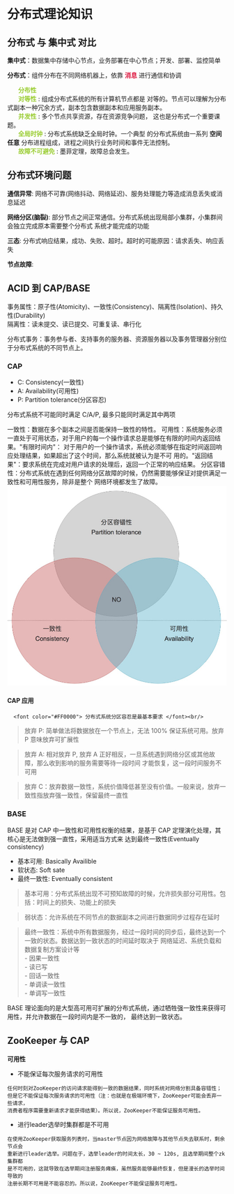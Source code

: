 # 分布式理论知识

## 分布式 与 集中式 对比

  **集中式**：数据集中存储中心节点，业务部署在中心节点；开发、部署、监控简单
  
  **分布式**：组件分布在不同网络机器上，依靠 <font color="#DC143C"> __消息__ </font> 进行通信和协调
      
  &ensp;&ensp;&ensp; <font color="#9ACD32"> __分布性__ </font><br/>
  &ensp;&ensp;&ensp; <font color="#9ACD32"> __对等性__ </font>: 组成分布式系统的所有计算机节点都是
  对等的。节点可以理解为分布式副本一种冗余方式，副本包含数据副本和应用服务副本。<br/>
  &ensp;&ensp;&ensp; <font color="#9ACD32"> __并发性__ </font>: 多个节点共享资源，存在资源竞争问题，
  这也是分布式一个重要课题。<br/>
  &ensp;&ensp;&ensp; <font color="#9ACD32"> __全局时钟__ </font>: 分布式系统缺乏全局时钟。一个典型
  的分布式系统由一系列 __空间任意__ 分布进程组成，进程之间执行业务时间和事件无法控制。<br/>
  &ensp;&ensp;&ensp; <font color="#9ACD32"> __故障不可避免__ </font>: 墨菲定理，故障总会发生。
  
## 分布式环境问题

   **通信异常**: 网络不可靠(网络抖动、网络延迟)、服务处理能力等造成消息丢失或消息延迟
   
   **网络分区(脑裂)**: 部分节点之间正常通信。分布式系统出现局部小集群，小集群间会独立完成原本需要整个分布式
   系统才能完成的功能 
   
   **三态**: 分布式响应结果，成功、失败、超时。超时的可能原因：请求丢失、响应丢失
   
   **节点故障**: 
   
## ACID 到 CAP/BASE
  事务属性：原子性(Atomicity)、一致性(Consistency)、隔离性(Isolation)、持久性(Durability)<br/>
  隔离性：读未提交、读已提交、可重复读、串行化
  
  分布式事务：事务参与者、支持事务的服务器、资源服务器以及事务管理器分别位于分布式系统的不同节点上。
  
  ### CAP
   - C: Consistency(一致性)
   - A: Availability(可用性)
   - P: Partition tolerance(分区容忍)
   
   分布式系统不可能同时满足 C/A/P, 最多只能同时满足其中两项
   
   一致性：数据在多个副本之间是否能保持一致性的特性。
   可用性：系统服务必须一直处于可用状态，对于用户的每一个操作请求总是能够在有限的时间内返回结果。"有限时间内"：
   对于用户的一个操作请求，系统必须能够在指定时间返回响应处理结果，如果超出了这个时间，那么系统就被认为是不可
   用的。"返回结果"：要求系统在完成对用户请求的处理后，返回一个正常的响应结果。
   分区容错性：分布式系统在遇到任何网络分区故障的时候，仍然需要能够保证对提供满足一致性和可用性服务，除非是整个
   网络环境都发生了故障。
   ![CAP](./image/CAP.jpeg)
   
   #### CAP 应用  
      <font color="#FF0000"> 分布式系统分区容忍是最基本要求 </font><br/>
      
   > 放弃 P: 简单做法将数据放在一个节点上，无法 100% 保证系统可用。放弃 P 意味放弃可扩展性
   
   > 放弃 A: 相对放弃 P, 放弃 A 正好相反，一旦系统遇到网络分区或其他故障，那么收到影响的服务需要等待一段时间
   才能恢复，这一段时间服务不可用
   
   > 放弃 C：放弃数据一致性，系统价值降低甚至没有价值。一般来说，放弃一致性指放弃强一致性，保留最终一直性
   
  ### BASE
   BASE 是对 CAP 中一致性和可用性权衡的结果，是基于 CAP 定理演化处理，其核心是无法做到强一直性，采用适当方式来
   达到最终一致性(Eventually consistency)
  
   - 基本可用: Basically Availible
   - 软状态: Soft sate 
   - 最终一致性: Eventually consistent 
   
   > 基本可用：分布式系统出现不可预知故障的时候，允许损失部分可用性。包括：时间上的损失、功能上的损失
   
   > 弱状态：允许系统在不同节点的数据副本之间进行数据同步过程存在延时
   
   > 最终一致性：系统中所有数据服务，经过一段时间的同步后，最终达到一个一致的状态。数据达到一致状态的时间延时取决于
   网络延迟、系统负载和数据复制方案设计等 <br/>
       - 因果一致性 <br/>
       - 读已写 <br/>
       - 回话一致性 <br/>
       - 单调读一致性 <br/>
       - 单调写一致性 <br/>
   >
   
   BASE 理论面向的是大型高可用可扩展的分布式系统，通过牺牲强一致性来获得可用性，并允许数据在一段时间内是不一致的，
   最终达到一致状态。
   
## ZooKeeper 与 CAP
  **可用性** 
      
   - 不能保证每次服务请求的可用性 <br/>
   
    任何时刻对ZooKeeper的访问请求能得到一致的数据结果，同时系统对网络分割具备容错性；
    但是它不能保证每次服务请求的可用性（注：也就是在极端环境下，ZooKeeper可能会丢弃一些请求，
    消费者程序需要重新请求才能获得结果）。所以说，ZooKeeper不能保证服务可用性。
    
   - 进行leader选举时集群都是不可用 <br/>
   
    在使用ZooKeeper获取服务列表时，当master节点因为网络故障与其他节点失去联系时，剩余节点会
    重新进行leader选举。问题在于，选举leader的时间太长，30 ~ 120s, 且选举期间整个zk集群都
    是不可用的，这就导致在选举期间注册服务瘫痪，虽然服务能够最终恢复，但是漫长的选举时间导致的
    注册长期不可用是不能容忍的。所以说，ZooKeeper不能保证服务可用性。   
       
   
     
   
   
   
   
   
   
   
   